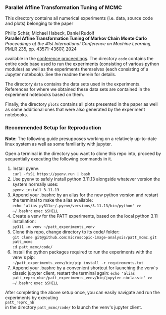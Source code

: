 ### Parallel Affine Transformation Tuning of MCMC

This directory contains all numerical experiments (i.e. data, source code and plots) belonging to the paper

Philip Schär, Michael Habeck, Daniel Rudolf  
**Parallel Affine Transformation Tuning of Markov Chain Monte Carlo**  
*Proceedings of the 41st International Conference on Machine Learning*,  
PMLR 235, pp. 43571-43607, 2024  

available in the [conference proceedings](https://proceedings.mlr.press/v235/schar24a.html). The directory `code` contains the entire code base used to run the experiments (consisting of various python modules) as well as the experiments themselves (each consisting of a Jupyter notebook). See the readme therein for details.

The directory `data` contains the data sets used in the experiments. References for where we obtained these data sets are contained in the experiment notebooks based on them.

Finally, the directory `plots` contains all plots presented in the paper as well as some additional ones that were also generated by the experiment notebooks.


### Recommended Setup for Reproduction

**Note**: The following guide presupposes working on a relatively up-to-date linux system as well as some familiarity with jupyter.

Open a terminal in the directory you want to clone this repo into, proceed by sequentially executing the following commands in it.  

1. Install pyenv:  
    `curl -fsSL https://pyenv.run | bash`
2. Use pyenv to safely install python 3.11.13 alongside whatever version the system normally uses:  
    `pyenv install 3.11.13`
3. Append your .bashrc by an alias for the new python version and restart the terminal to make the alias available:  
    `echo 'alias py311=~/.pyenv/versions/3.11.13/bin/python' >> ~/.bashrc`
    `exec $SHELL`
4. Create a venv for the PATT experiments, based on the local python 3.11 installation:  
    `py311 -m venv ~/patt_experiments_venv`
5. Clone this repo, change directory to its code/ folder:  
    `git clone git@github.com:microscopic-image-analysis/patt_mcmc.git patt_mcmc`  
    `cd patt_mcmc/code/`
6. Install the python packages required to run the experiments with the venv's pip:  
    `~/patt_experiments_venv/bin/pip install -r requirements.txt`
7. Append your .bashrc by a convenient shortcut for launching the venv's classic jupyter client, restart the terminal again:
    `echo 'alias patt_repro_nb=~/patt_experiments_venv/bin/jupyter-nbclassic' >> ~/.bashrc`
    `exec $SHELL`

After completing the above setup once, you can easily navigate and run the experiments by executing  
    `patt_repro_nb`  
in the directory `patt_mcmc/code/` to launch the venv's jupyter client.

